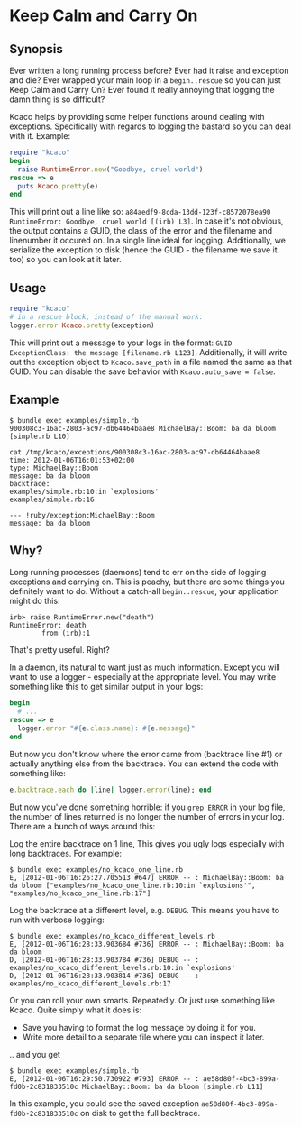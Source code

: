 # Keep Calm and Carry On

## Synopsis

Ever written a long running process before? Ever had it raise
and exception and die? Ever wrapped your main loop in a
`begin..rescue` so you can just Keep Calm and Carry On? Ever found it
really annoying that logging the damn thing is so difficult?

Kcaco helps by providing some helper functions around dealing with
exceptions. Specifically with regards to logging the bastard so you
can deal with it. Example:

``` ruby
require "kcaco"
begin
  raise RuntimeError.new("Goodbye, cruel world")
rescue => e
  puts Kcaco.pretty(e)
end
```

This will print out a line like so:
`a84aedf9-8cda-13dd-123f-c8572078ea90 RuntimeError: Goodbye, cruel
world [(irb) L3]`. In case it's not obvious, the output contains a
GUID, the class of the error and the filename and linenumber it
occured on. In a single line ideal for logging. Additionally, we
serialize the exception to disk (hence the GUID - the filename we save
it too) so you can look at it later.

## Usage

``` ruby
require "kcaco"
# in a rescue block, instead of the manual work:
logger.error Kcaco.pretty(exception)
```

This will print out a message to your logs in the format: `GUID
ExceptionClass: the message [filename.rb L123]`. Additionally, it will
write out the exception object to `Kcaco.save_path` in a file named
the same as that GUID. You can disable the save behavior with
`Kcaco.auto_save = false`.

## Example

    $ bundle exec examples/simple.rb
    900308c3-16ac-2803-ac97-db64464baae8 MichaelBay::Boom: ba da bloom [simple.rb L10]
    
    cat /tmp/kcaco/exceptions/900308c3-16ac-2803-ac97-db64464baae8 
    time: 2012-01-06T16:01:53+02:00
    type: MichaelBay::Boom
    message: ba da bloom
    backtrace:
    examples/simple.rb:10:in `explosions'
    examples/simple.rb:16
    
    --- !ruby/exception:MichaelBay::Boom 
    message: ba da bloom

## Why?

Long running processes (daemons) tend to err on the side of logging
exceptions and carrying on. This is peachy, but there are some things
you definitely want to do. Without a catch-all `begin..rescue`, your
application might do this:

    irb> raise RuntimeError.new("death")
    RuntimeError: death
            from (irb):1

That's pretty useful. Right?

In a daemon, its natural to want just as much information. Except you
will want to use a logger - especially at the appropriate level. You
may write something like this to get similar output in your logs:

``` ruby
begin
  # ...
rescue => e
  logger.error "#{e.class.name}: #{e.message}"
end
```

But now you don't know where the error came from (backtrace line #1)
or actually anything else from the backtrace. You can extend the code
with something like:

``` ruby
e.backtrace.each do |line| logger.error(line); end
```

But now you've done something horrible: if you `grep ERROR` in your
log file, the number of lines returned is no longer the number of
errors in your log. There are a bunch of ways around this:

Log the entire backtrace on 1 line, This gives you ugly logs
especially with long backtraces. For example:

    $ bundle exec examples/no_kcaco_one_line.rb
    E, [2012-01-06T16:26:27.705513 #647] ERROR -- : MichaelBay::Boom: ba da bloom ["examples/no_kcaco_one_line.rb:10:in `explosions'", "examples/no_kcaco_one_line.rb:17"]

Log the backtrace at a different level, e.g. `DEBUG`. This means you
have to run with verbose logging:

    $ bundle exec examples/no_kcaco_different_levels.rb
    E, [2012-01-06T16:28:33.903684 #736] ERROR -- : MichaelBay::Boom: ba da bloom
    D, [2012-01-06T16:28:33.903784 #736] DEBUG -- : examples/no_kcaco_different_levels.rb:10:in `explosions'
    D, [2012-01-06T16:28:33.903814 #736] DEBUG -- : examples/no_kcaco_different_levels.rb:17
    
Or you can roll your own smarts. Repeatedly. Or just use something
like Kcaco. Quite simply what it does is:

* Save you having to format the log message by doing it for you.
* Write more detail to a separate file where you can inspect it later.

.. and you get

    $ bundle exec examples/simple.rb
    E, [2012-01-06T16:29:50.730922 #793] ERROR -- : ae58d80f-4bc3-899a-fd0b-2c831833510c MichaelBay::Boom: ba da bloom [simple.rb L11]

In this example, you could see the saved exception
`ae58d80f-4bc3-899a-fd0b-2c831833510c` on disk to get the full backtrace.
